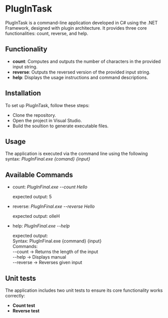 # PlugInTask

PlugInTask is a command-line application developed in C# using the .NET Framework, designed with plugin architecture. It provides three core functionalities: count, reverse, and help.

## Functionality

- **count**: Computes and outputs the number of characters in the provided input string.
- **reverse**: Outputs the reversed version of the provided input string.
- **help**: Displays the usage instructions and command descriptions.

## Installation
  To set up PlugInTask, follow these steps:
- Clone the repository.
- Open the project in Visual Studio.
- Build the soultion to generate executable files.
 
## Usage
The application is executed via the command line using the following syntax:
    _PlugInFinal.exe {comand} {input}_

  ## Available Commands
  - count:  _PlugInFinal.exe --count Hello_

    expected output: 5

  - reverse: _PlugInFinal.exe --reverse Hello_

    expected output: olleH

  - help: _PlugInFinal.exe --help_

    expected output:\
    Syntax: PlugInFinal.exe {command} {input}\
Commands:\
        --count -> Returns the length of the input\
        --help -> Displays manual\
        --reverse -> Reverses given input

## Unit tests
The application includes two unit tests to ensure its core functionality works correctly:
- **Count test**
- **Reverse test**

    
